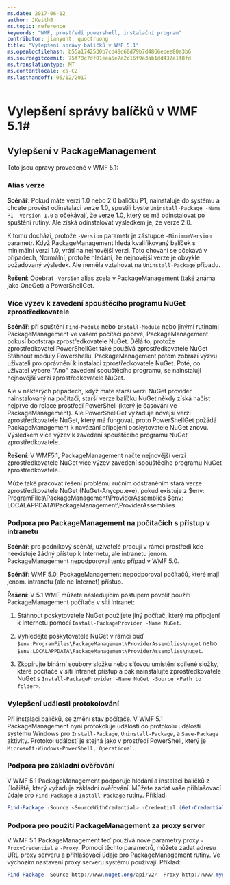```yaml
---
ms.date: 2017-06-12
author: JKeithB
ms.topic: reference
keywords: "WMF, prostředí powershell, instalační program"
contributor: jianyunt, quoctruong
title: "Vylepšení správy balíčků v WMF 5.1"
ms.openlocfilehash: b55a1742530b7cd48d60d79b7d4866ebee80a3b6
ms.sourcegitcommit: 75f70c7df01eea5e7a2c16f9a3ab1dd437a1f8fd
ms.translationtype: MT
ms.contentlocale: cs-CZ
ms.lasthandoff: 06/12/2017
---
```

# <a name="improvements-to-package-management-in-wmf-51"></a>Vylepšení správy balíčků v WMF 5.1#

## <a name="improvements-in-packagemanagement"></a>Vylepšení v PackageManagement ##
Toto jsou opravy provedené v WMF 5.1: 

### <a name="version-alias"></a>Alias verze

**Scénář**: Pokud máte verzi 1.0 nebo 2.0 balíčku P1, nainstaluje do systému a chcete provést odinstalaci verze 1.0, spustili byste `Uninstall-Package -Name P1 -Version 1.0` a očekávají, že verze 1.0, který se má odinstalovat po spuštění rutiny. Ale získá odinstalovat výsledkem je, že verze 2.0.  
    
K tomu dochází, protože `-Version` parametr je zástupce `-MinimumVersion` parametr. Když PackageManagement hledá kvalifikovaný balíček s minimální verzi 1.0, vrátí na nejnovější verzi. Toto chování se očekává v případech, Normální, protože hledání, že nejnovější verze je obvykle požadovaný výsledek. Ale neměla vztahovat na `Uninstall-Package` případu.
    
**Řešení**: Odebrat `-Version` alias zcela v PackageManagement (také známa jako OneGet) a PowerShellGet. 

### <a name="multiple-prompts-for-bootstrapping-the-nuget-provider"></a>Více výzev k zavedení spouštěcího programu NuGet zprostředkovatele

**Scénář**: při spuštění `Find-Module` nebo `Install-Module` nebo jinými rutinami PackageManagement ve vašem počítači poprvé, PackageManagement pokusí bootstrap zprostředkovatele NuGet. Dělá to, protože zprostředkovatel PowerShellGet také používá zprostředkovatele NuGet Stáhnout moduly Powershellu. PackageManagement potom zobrazí výzvu uživateli pro oprávnění k instalaci zprostředkovatele NuGet. Poté, co uživatel vybere "Ano" zavedení spouštěcího programu, se nainstalují nejnovější verzi zprostředkovatele NuGet. 
    
Ale v některých případech, když máte starší verzi NuGet provider nainstalovaný na počítači, starší verze balíčku NuGet někdy získá načíst nejprve do relace prostředí PowerShell (který je časování ve PackageManagement). Ale PowerShellGet vyžaduje novější verzi zprostředkovatele NuGet, který má fungovat, proto PowerShellGet požádá PackageManagement k navázání připojení poskytovatele NuGet znovu. Výsledkem více výzev k zavedení spouštěcího programu NuGet zprostředkovatele.

**Řešení**: V WMF5.1, PackageManagement načte nejnovější verzi zprostředkovatele NuGet více výzev zavedení spouštěcího programu NuGet zprostředkovatele.

Může také pracovat řešení problému ručním odstraněním stará verze zprostředkovatele NuGet (NuGet-Anycpu.exe), pokud existuje z $env: ProgramFiles\PackageManagement\ProviderAssemblies $env: LOCALAPPDATA\PackageManagement\ProviderAssemblies


### <a name="support-for-packagemanagement-on-computers-with-intranet-access-only"></a>Podpora pro PackageManagement na počítačích s přístup v intranetu

**Scénář**: pro podnikový scénář, uživatelé pracují v rámci prostředí kde neexistuje žádný přístup k Internetu, ale intranetu jenom. PackageManagement nepodporoval tento případ v WMF 5.0.

**Scénář**: WMF 5.0, PackageManagement nepodporoval počítačů, které mají jenom. intranetu (ale ne Internet) přístup.

**Řešení**: V 5.1 WMF můžete následujícím postupem povolit použití PackageManagement počítače v síti Intranet:

1. Stáhnout poskytovatele NuGet použijete jiný počítač, který má připojení k Internetu pomocí `Install-PackageProvider -Name NuGet`.

2. Vyhledejte poskytovatele NuGet v rámci buď `$env:ProgramFiles\PackageManagement\ProviderAssemblies\nuget` nebo `$env:LOCALAPPDATA\PackageManagement\ProviderAssemblies\nuget`.

3. Zkopírujte binární soubory složku nebo síťovou umístění sdílené složky, které počítače v síti Intranet přístup a pak nainstalujte zprostředkovatele NuGet s `Install-PackageProvider -Name NuGet -Source <Path to folder>`.


### <a name="event-logging-improvements"></a>Vylepšení události protokolování

Při instalaci balíčků, se změní stav počítače. V WMF 5.1 PackageManagement nyní protokoluje události do protokolu událostí systému Windows pro `Install-Package`, `Uninstall-Package`, a `Save-Package` aktivity. Protokol událostí je stejná jako v prostředí PowerShell, který je `Microsoft-Windows-PowerShell, Operational`.

### <a name="support-for-basic-authentication"></a>Podpora pro základní ověřování

V WMF 5.1 PackageManagement podporuje hledání a instalaci balíčků z úložiště, který vyžaduje základní ověřování. Můžete zadat vaše přihlašovací údaje pro `Find-Package` a `Install-Package` rutiny. Příklad:

``` PowerShell
Find-Package -Source <SourceWithCredential> -Credential (Get-Credential)
```
### <a name="support-for-using-packagemanagement-behind-a-proxy"></a>Podpora pro použití PackageManagement za proxy server

V WMF 5.1 PackageManagement teď používá nové parametry proxy `-ProxyCredential` a `-Proxy`. Pomocí těchto parametrů, můžete zadat adresu URL proxy serveru a přihlašovací údaje pro PackageManagement rutiny. Ve výchozím nastavení proxy serveru systému používají. Příklad:

``` PowerShell
Find-Package -Source http://www.nuget.org/api/v2/ -Proxy http://www.myproxyserver.com -ProxyCredential (Get-Credential)
```

